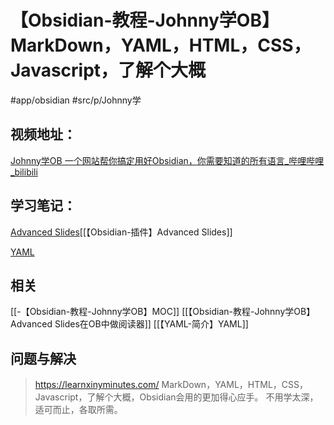 # 【Obsidian-教程-Johnny学OB】MarkDown，YAML，HTML，CSS，Javascript，了解个大概
#app/obsidian #src/p/Johnny学 
## 视频地址：
[Johnny学OB 一个网站帮你搞定用好Obsidian，你需要知道的所有语言_哔哩哔哩_bilibili](https://www.bilibili.com/video/BV1u34y1e7nJ?share_source=copy_web)

## 学习笔记：

[Advanced Slides](https://www.bilibili.com/video/BV1u34y1e7nJ?share_source=copy_web#t=46.961894)[[【Obsidian-插件】Advanced Slides]]

[YAML](https://www.bilibili.com/video/BV1u34y1e7nJ?share_source=copy_web#t=158.80147)


## 相关
[[-【Obsidian-教程-Johnny学OB】MOC]]
[[【Obsidian-教程-Johnny学OB】Advanced Slides在OB中做阅读器]]
[[【YAML-简介】YAML]]
## 问题与解决
>https://learnxinyminutes.com/ MarkDown，YAML，HTML，CSS，Javascript，了解个大概，Obsidian会用的更加得心应手。 不用学太深，适可而止，各取所需。